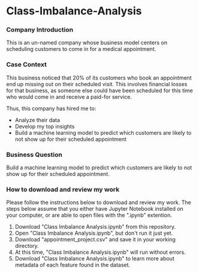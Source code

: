 # Class-Imbalance-Analysis

### Company Introduction
This is an un-named company whose business model centers on scheduling customers to come in for a medical appointment.

### Case Context
This business noticed that 20% of its customers who book an appointment end up missing out on their scheduled visit. This involves financial losses for that business, as someone else could have been scheduled for this time who would come in and receive a paid-for service.

Thus, this company has hired me to:
- Analyze their data
- Develop my top insights
- Build a machine learning model to predict which customers are likely to not show up for their scheduled appointment

### Business Question

Build a machine learning model to predict which customers are likely to not show up for their scheduled appointment.

### How to download and review my work

Please follow the instructions below to download and review my work. The steps below assume that you either have Jupyter Notebook installed on your computer, or are able to open files with the ".ipynb" extention.

1. Download "Class Imbalance Analysis.ipynb" from this repository.
2. Open "Class Imbalance Analysis.ipynb", but don't run it just yet.
3. Download "appointment_project.csv" and save it in your working directory.
4. At this time, "Class Imbalance Analysis.ipynb" will run without errors.
5. Download "Class Imbalance Analysis.ipynb" to learn more about metadata of each feature found in the dataset.
